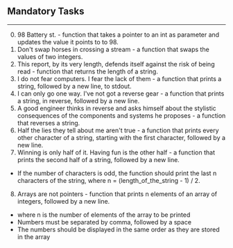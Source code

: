 ## Mandatory Tasks ##
***
0. 98 Battery st. -  function that takes a pointer to an int as parameter and updates the value it points to to 98.
1. Don't swap horses in crossing a stream - a function that swaps the values of two integers.
2. This report, by its very length, defends itself against the risk of being read -  function that returns the length of a string.
3. I do not fear computers. I fear the lack of them - a function that prints a string, followed by a new line, to stdout.
4. I can only go one way. I've not got a reverse gear - a function that prints a string, in reverse, followed by a new line.
5. A good engineer thinks in reverse and asks himself about the stylistic consequences of the components and systems he proposes - a function that reverses a string.
6. Half the lies they tell about me aren't true - a function that prints every other character of a string, starting with the first character, followed by a new line.
7. Winning is only half of it. Having fun is the other half - a function that prints the second half of a string, followed by a new line. 
* If the number of characters is odd, the function should print the last n characters of the string, where n = (length_of_the_string - 1) / 2.
8. Arrays are not pointers -  function that prints n elements of an array of integers, followed by a new line.
* where n is the number of elements of the array to be printed
* Numbers must be separated by comma, followed by a space
* The numbers should be displayed in the same order as they are stored in the array
